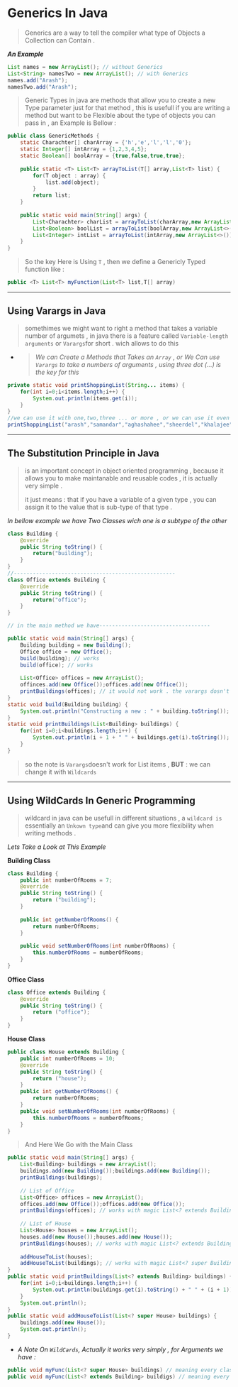 # Generics In Java

> Generics are a way to tell the compiler what type of Objects a Collection can Contain .

***An Example***

```java
List names = new ArrayList(); // without Generics
List<String> namesTwo = new ArrayList(); // with Generics
names.add("Arash");
namesTwo.add("Arash");
```

<!--You Should Use The Generic Type , as It Claryfies The Type-->

> Generic Types in java are methods that allow you to create a new Type parameter just for that method , this is usefull if you are writing a method but want to be Flexible about the type of objects you can pass in , an Example is Bellow :

```java
public class GenericMethods {
    static Charachter[] charArray = {'h','e','l','l','0'};
    static Integer[] intArray = {1,2,3,4,5};
    static Boolean[] boolArray = {true,false,true,true};
    
    public static <T> List<T> arrayToList(T[] array,List<T> list) {
        for(T object : array) {
            list.add(object);
        }
        return list;
    }
    
    public static void main(String[] args) {
        List<Charachter> charList = arrayToList(charArray,new ArrayList<>());
        List<Boolean> boolList = arrayToList(boolArray,new ArrayList<>());
        List<Integer> intList = arrayToList(intArray,new ArrayList<>());
    }
}
```

> So the key Here is Using `T` , then we define a Genericly Typed function like :

```java
public <T> List<T> myFunction(List<T> list,T[] array)
```

-----

## Using Varargs in Java

> somethimes we might want to right a method that takes a variable number of argumets , in java there is a feature called `Variable-length arguments` or `Varargs`for short . wich allows to do this

- > *We can Create a Methods that Takes an `Array` , or We Can use `Varargs` to take a numbers of arguments , using three dot (...) is the key for this*

```java
private static void printShoppingList(String... items) {
    for(int i=0;i<items.length;i++) {
        System.out.println(items.get(i));
    }
}
//we can use it with one,two,three ... or more , or we can use it even without argumens
printShoppingList("arash","samandar","aghashahee","sheerdel","khalajee")
```

------

## The Substitution Principle in Java

> is an important concept in object oriented programming , because it allows you to make maintanable and reusable codes , it is actually very simple .
>
> it just means : that if you have a variable of a given type , you can assign it to the value that is sub-type of that type .

*In bellow example we have Two Classes wich one is a subtype of the other*

```java
class Building {
    @override
    public String toString() {
        return("building");
    }
}
//---------------------------------------------------
class Office extends Building {
    @override
    public String toString() {
        return("office");
    }
}

// in the main method we have-----------------------------------

public static void main(String[] args) {
    Building building = new Building();
    Office office = new Office();
    build(building); // works
    build(office); // works
    
    List<Office> offices = new ArrayList();
    offinces.add(new Office());offices.add(new Office());
    printBuildings(offices); // it would not work . the varargs dosn't work for Lists
}
static void build(Building building) {
    System.out.println("Constructing a new : " + building.toString());
}
static void printBuildings(List<Building> buildings) {
    for(int i=0;i<buildings.length;i++) {
        System.out.println(i + 1 + " " + buildings.get(i).toString());
    }
}
```

> so the note is `Varargs`doesn't work for List items , **BUT** : we can change it with `Wildcards`

-----

## Using WildCards In Generic Programming

> wildcard in java can be usefull in different situations , a `wildcard is` essentially an `Unkown type`and can give you more flexibility when writing methods .

*Lets Take a Look at This Example*

**Building Class**

```java
class Building {
    public int numberOfRooms = 7;
    @override
    public String toString() {
        return ("building");
    }
    
    public int getNumberOfRooms() {
        return numberOfRooms;
    }
    
    public void setNumberOfRooms(int numberOfRooms) {
        this.numberOfRooms = numberOfRooms;
    }
}
```

**Office Class**

```java
class Office extends Building {
    @override
    public String toString() {
        return ("office");
    }
}
```

**House Class**

```java
public class House extends Building {
    public int numberOfRooms = 10;
    @override
    public String toString() {
        return ("house");
    }
    public int getNumberOfRooms() {
        return numberOfRooms;
    }
    public void setNumberOfRooms(int numberOfRooms) {
        this.numberOfRooms = numberOfRooms;
    }
}
```

> And Here We Go with the Main Class

```java
public static void main(String[] args) {
    List<Building> buildings = new ArrayList();
    buildings.add(new Building());buildings.add(new Building());
    printBuildings(buildings);
    
    // List of Office
    List<Office> offices = new ArrayList();
    offices.add(new Office());offices.add(new Office());
    printBuildings(offices); // works with magic List<? extends Building>
    
    // List of House
    List<House> houses = new ArrayList();
    houses.add(new House());houses.add(new House());
    printBuildings(houses); // works with magic List<? extends Building>
    
    addHouseToList(houses);
    addHouseToList(buildings); // works with magic List<? super Building>
}
public static void printBuildings(List<? extends Building> buildings) {
    for(int i=0;i<buildings.length;i++) {
        System.out.println(buildings.get(i).toString() + " " + (i + 1));
    }
    System.out.println();
}
public static void addHouseToList(List<? super House> buildings) {
    buildings.add(new House());
    System.out.println();
}
```

- *A Note On `WildCards`, Actually it works very simply , for Arguments we have :*

```java
public void myFunc(List<? super House> buildings) // meaning every class that House is its subClass class can be used
public void myFunc(List<? extends Building> buildigs) // meaning every class that extends the Building class can be used
```

